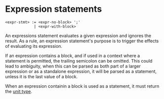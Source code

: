 # Expression statements
```
<expr-stmt> := <expr-no-block> ';'
             | <expr-with-block>
```

An expressions statement evaluates a given expression and ignores the result.
As a rule, an expression statement's purpose is to trigger the effects of evaluating its expression.

If an expression contains a block, and if used in a context where a statement is permitted, the trailing semicolon can be omitted.
This could lead to ambiguity, when this can be parsed as both part of a larger expression or as a standalone expression, it will be parsed as a statement, unless it is the last value of a block.

When an expression containin a block is used as a statement, it must return the [unit type].



[unit type]: ../type-system/types/builtin-types/unit-types.md